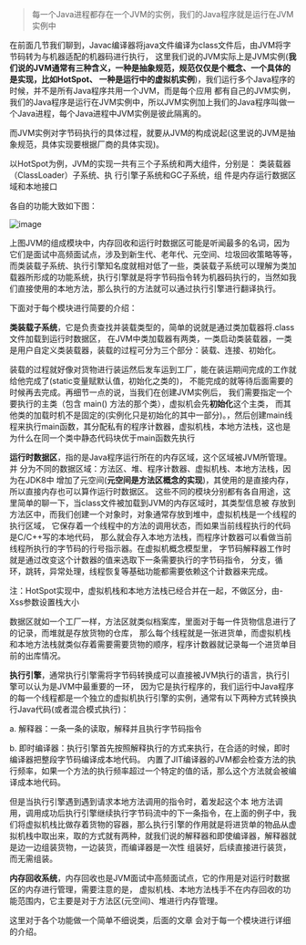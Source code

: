 > 每一个Java进程都存在一个JVM的实例，我们的Java程序就是运行在JVM实例中

在前面几节我们聊到，Javac编译器将java文件编译为class文件后，由JVM将字节码转为与机器适配的机器码进行执行，
这里我们说的JVM实际上是JVM实例(**我们说的JVM通常有三种含义，一种是抽象规范，规范仅仅是个概念、一个具体的是实现，比如HotSpot、 一种是运行中的虚拟机实例**)，我们运行多个Java程序的时候，并不是所有Java程序共用一个JVM，而是每个应用
都有自己的JVM实例，我们的Java程序是运行在JVM实例中，所以JVM实例加上我们的Java程序叫做一个Java进程，每个Java进程中JVM实例是彼此隔离的。

而JVM实例对字节码执行的具体过程，就要从JVM的构成说起(这里说的JVM是抽象规范，具体实现要根据厂商的具体实现)。

以HotSpot为例，JVM的实现一共有三个子系统和两大组件，分别是：
类装载器（ClassLoader）子系统、执
行引擎子系统和GC子系统，组
件是内存运行数据区域和本地接口

各自的功能大致如下图：

![image](https://p3.pstatp.com/origin/pgc-image/fd3b629671b54e50a4d6f7cefcc26f23)

上图JVM的组成模块中，内存回收和运行时数据区可能是听闻最多的名词，因为它们是面试中高频面试点，涉及到新生代、老年代、元空间、垃圾回收策略等等，
而类装载子系统、执行引擎知名度就相对低了一些，类装载子系统可以理解为类加载器所形成的功能系统，执行引擎就是将字节码指令转为机器码执行的，当然如我们直接使用的本地方法，那么执行的方法就可以通过执行引擎进行翻译执行。

下面对于每个模块进行简要的介绍：

**类装载子系统**，它是负责查找并装载类型的，简单的说就是通过类加载器将.class文件加载到运行时数据区，
在JVM中类加载器有两类，一类启动类装载器，一类是用户自定义类装载器，装载的过程可分为三个部分：装载、连接、初始化。

装载的过程就好像对货物进行装运然后发车运到工厂，能在装运期间完成的工作就给他完成了(static变量赋默认值，初始化之类的)，
不能完成的就等待后面需要的时候再去完成。再细节一点的说，当我们在创建JVM实例后，
我们需要指定一个要执行的主类（包含 main() 方法的那个类），虚拟机会先**初始化**这个主类，
而其他类的加载时机不是固定的(实例化只是初始化的其中一部分)。，然后创建main线程来执行main函数，其分配私有的程序计数器，虚拟机栈，本地方法栈，这也是为什么在同一个类中静态代码块优于main函数先执行

**运行时数据区**，指的是Java程序运行所在的内存区域，这个区域被JVM所管理。并
分为不同的数据区域：方法区、堆、程序计数器、虚拟机栈、本地方法栈，因为在JDK8中
增加了元空间(**元空间是方法区概念的实现**)，其使用的是直接内存，所以直接内存也可以算作运行时数据区。
这些不同的模块分别都有各自用途，这里简单的聊一下，当class文件被加载到JVM的内存区域时，其类型信息被
存放到方法区中，而我们创建一个对象时，对象通常存放到堆中，虚拟机栈是一个线程的执行区域，
它保存着一个线程中的方法的调用状态，而如果当前线程执行的代码是C/C++写的本地代码，
那么就会存入本地方法栈，而程序计数器可以看做当前线程所执行的字节码的行号指示器。在虚拟机概念模型里，
字节码解释器工作时就是通过改变这个计数器的值来选取下一条需要执行的字节码指令，
分支，循环，跳转，异常处理，线程恢复等基础功能都需要依赖这个计数器来完成。

注：HotSpot实现中，虚拟机栈和本地方法栈已经合并在一起，不做区分，由-Xss参数设置栈大小

数据区就如一个工厂一样，方法区就类似档案库，里面对于每一件货物信息进行了的记录，而堆就是存放货物的仓库，
那么每个线程就是一张进货单，而虚拟机栈和本地方法栈就类似存着需要需要货物的顺序，程序计数器就记录每一个进货单目前的出库情况。


**执行引擎**，通常执行引擎需将字节码转换成可以直接被JVM执行的语言，执行引擎可以认为是JVM中最重要的一环，
因为它是执行程序的，我们运行中Java程序的每一个线程都是一个独立的虚拟机执行引擎的实例，通常有以下两种方式转换执行Java代码(或者混合模式执行)：

a. 解释器：一条一条的读取，解释并且执行字节码指令

b. 即时编译器：执行引擎首先按照解释执行的方式来执行，在合适的时候，即时编译器把整段字节码编译成本地代码。
内置了JIT编译器的JVM都会检查方法的执行频率，如果一个方法的执行频率超过一个特定的值的话，那么这个方法就会被编译成本地代码。

但是当执行引擎遇到遇到请求本地方法调用的指令时，着发起这个本 地方法调用，调用成功后执行引擎继续执行字节码流中的下一条指令，在上面的例子中，我们将虚拟机栈比做存着货物的容器，那么执行引擎的作用就是将进货单的物品从虚拟机栈中取出来，取的方式就有两种，就我们说的解释器和即使编译器，解释器就是边一边组装货物，一边装货，而编译器是一次性
组装好，后续直接进行装货，而无需组装。


**内存回收系统**，内存回收也是JVM面试中高频面试点，它的作用是对运行时数据区的内存进行管理，需要注意的是，
虚拟机栈、本地方法栈手不在内存回收的功能范围内，它主要是对于方法区(元空间)、堆进行内存管理。


这里对于各个功能做一个简单不细说类，后面的文章 会对于每一个模块进行详细的介绍。